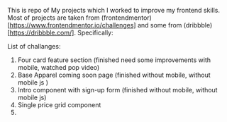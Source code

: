 This is repo of My projects which I worked to improve my frontend skills.
Most of projects are taken from (frontendmentor)[https://www.frontendmentor.io/challenges] and some from (dribbble)[https://dribbble.com/]. 
Specifically: 

List of challanges: 
1. Four card feature section (finished need some improvements with mobile, watched pop video)
2. Base Apparel coming soon page (finished without mobile, without mobile js )
3. Intro component with sign-up form (finished without mobile, without mobile js)
4. Single price grid component 
5. 

